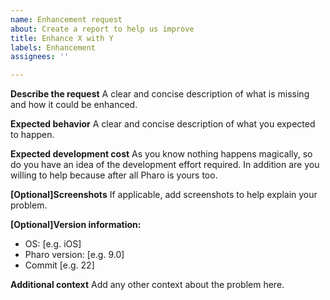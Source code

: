 ```yaml
---
name: Enhancement request
about: Create a report to help us improve
title: Enhance X with Y
labels: Enhancement
assignees: ''

---
```


**Describe the request**
A clear and concise description of what is missing and how it could be enhanced.

**Expected behavior**
A clear and concise description of what you expected to happen.

**Expected development cost**
As you know nothing happens magically, so do you have an idea of the development effort required. 
In addition are you willing to help because after all Pharo is yours too.

**[Optional]Screenshots**
If applicable, add screenshots to help explain your problem.

**[Optional]Version information:**
 - OS: [e.g. iOS]
 - Pharo version: [e.g. 9.0]
 - Commit [e.g. 22]

**Additional context**
Add any other context about the problem here.
